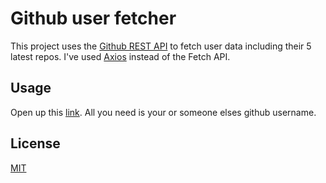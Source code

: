 # Github user fetcher

This project uses the [Github REST API](https://docs.github.com/en/rest) to fetch user data including their 5 latest repos. I've used [Axios](https://axios-http.com/) instead of the Fetch API. 

## Usage

Open up this [link](https://warmjuly.github.io/github-user-fetcher/). All you need is your or someone elses github username. 

## License
[MIT](https://choosealicense.com/licenses/mit/)
